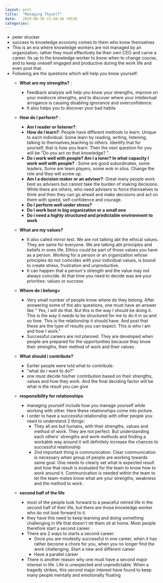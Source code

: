 ```yaml
---
layout: post
title:  "Managing Thyself"
date:   2020-08-30 21:48:48 +0530
categories: 
---
```


- peter drucker
- success to knowledge economy comes to them who know themselves
- This is an era where knowledge workers are not managed by an organization; rather they must effectively be their own CEO and carve a career. Its up to the knowledge worker to know when to change course, and to keep oneself engaged and productive during the work life and even post that.
- Following are the questions which will help you know yourself:
    - **What are my strengths?** :
        - Feedback analysis will help you know your strengths, improve on your mediocre strengths, and to discover where your intellectual arrogance is causing disabling ignorance and overconfidence.
        - It also helps you to discover your bad habits
    - **How do I perform?** : 
        - **Am I reader or listener?**:
        - **How do I learn?**: People have different methods to learn. Unique to each individual. Some learn by reading, writing, listening, talking to themselves,teaching to others. Identify that for yourself, that is how you learn. Then the next question for you will be "Do you act on that knowledge? ".
        - **Do i work well with people? Am I a loner? In what capacity I work well with people?** : Some are good subordinates, some leaders. Some are team players, some wok in silos. Change the role and they will screw up. 
        - **Am I a decision maker or an adviser?**: Great many people work best as advisers but cannot take the burden of making decisions. While there are others, who need advisers to force themselves to think and then they can go ahead and make decisions and act on them with speed, self confidence and courage.
        - **Do I perform well under stress?**
        - **Do I work best in big organization or a small one**
        - **Do i need a highly structured and predictable environment to work**
    - **What are my values?**
        - It also called mirror test. We are not talking abt the ethical values. They are same for everyone. We are talking abt principles and beliefs in ones life. Ethics could be part of those values you have as a person. Working for a person or an organization whose principles do not coincides with your individual values, is bound to create stress, frustration and unproductive.
        - It can happen that a person's strength and the value may not always coincide. At that time you need to decide was are your priorities: values or success
    - **Where do i belong>**
        - Very small number of people know where do they belong. After answering some of the abv questions, one must have an answer like " Yes, I will do that. But this is the way I should be doing it. This is the way it needs to be structured for me to do it in so and  so time. This is the relationship it should have. And post that these are the type of results you can expect. This is who I am and how I work."
        - Successful careers are not planned. They are developed when people are prepared for the opportunities because they know their strengths, their method of work and their values.
    - **What should i contribute?**
        - Earlier people were told what to contribute.
        - "what do i want to do?"
        - one must decide his/her contribution based on their strengths, values and how they work. And the final deciding factor will be what is the result you can give
    - **responsibility for relationships**
        - managing yourself include how you manage yourself while working with other. Here these relationships come into picture.
        - I order to have a successful relationship with other people you need to understand 2 things:
            - They all are but humans, with their strengths, values and method of work. They are not perfect. But understanding each others' strengths and work methods and finding a workable way around it will definitely increase the chances to successful relationship
            - 2nd important thing is communication. Clear communication is necessary when group of people are working towards same goal. One needs to clearly set what is expected result and how that result is evaluated for the team to know how to work around it. Communication is needed within the team to let the team-mates know what are your strengths, weakness and the method to work.

    - **second half of the life**
        - most of the people look forward to a peaceful retired life in the second half of their life, but there are those knowledge worker who do not look forward to it. 
        - they have this need to keep learning and doing something challenging in life that doesn't let them sit at home. Most people therefore start a second career.
        - There are 2 ways to starts a second career:
            - Once you are modestly successful in one career, when it has rather become a chore for you, when you no longer find the work challenging. Start a new and different career
            - Have a parallel career
        - There is another reason why one must have a second major interest in life. Life is unexpected and unpredictable. When a tragedy strikes, this second major interest have found to keep many people mentally and emotionally floating


